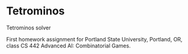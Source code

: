 # Tetrominos
Tetrominos solver

First homework assignment for Portland State University, Portland, OR, class CS 442 Advanced AI: Combinatorial Games.
